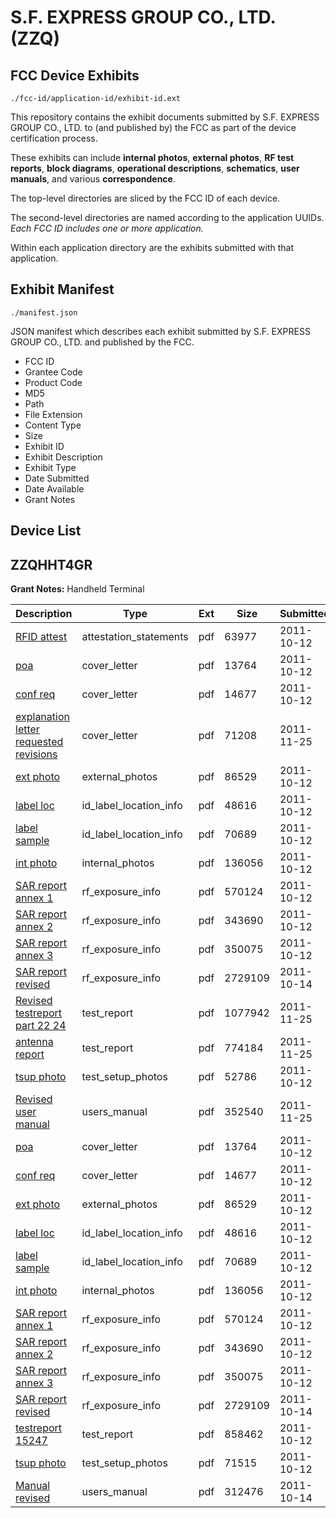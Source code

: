 # S.F. EXPRESS GROUP CO., LTD. (ZZQ)
## FCC Device Exhibits

```
./fcc-id/application-id/exhibit-id.ext
```

This repository contains the exhibit documents submitted by S.F. EXPRESS GROUP CO., LTD. to (and published by) the FCC as part of the device certification process.

These exhibits can include **internal photos**, **external photos**, **RF test reports**, **block diagrams**, **operational descriptions**, **schematics**, **user manuals**, and various **correspondence**.

The top-level directories are sliced by the FCC ID of each device.

The second-level directories are named according to the application UUIDs. *Each FCC ID includes one or more application.*

Within each application directory are the exhibits submitted with that application. 

## Exhibit Manifest

```
./manifest.json
```

JSON manifest which describes each exhibit submitted by S.F. EXPRESS GROUP CO., LTD. and published by the FCC.

- FCC ID
- Grantee Code
- Product Code
- MD5
- Path
- File Extension
- Content Type
- Size
- Exhibit ID
- Exhibit Description
- Exhibit Type
- Date Submitted
- Date Available
- Grant Notes

## Device List
## ZZQHHT4GR
**Grant Notes:** Handheld Terminal

| Description | Type | Ext | Size | Submitted | Available |
| ----------- | ---- | --- | ---- | --------- | --------- |
| [RFID attest](ZZQHHT4GR/3e7d2275229534584714892797a4574e/1558820.pdf) | attestation_statements | pdf | 63977 | 2011-10-12 | 2011-10-14 |
| [poa](ZZQHHT4GR/3e7d2275229534584714892797a4574e/1558821.pdf) | cover_letter | pdf | 13764 | 2011-10-12 | 2011-10-14 |
| [conf req](ZZQHHT4GR/3e7d2275229534584714892797a4574e/1558822.pdf) | cover_letter | pdf | 14677 | 2011-10-12 | 2011-10-14 |
| [explanation letter requested revisions](ZZQHHT4GR/3e7d2275229534584714892797a4574e/1588191.pdf) | cover_letter | pdf | 71208 | 2011-11-25 | 2011-10-14 |
| [ext photo](ZZQHHT4GR/3e7d2275229534584714892797a4574e/1558823.pdf) | external_photos | pdf | 86529 | 2011-10-12 | 2011-10-14 |
| [label loc](ZZQHHT4GR/3e7d2275229534584714892797a4574e/1558825.pdf) | id_label_location_info | pdf | 48616 | 2011-10-12 | 2011-10-14 |
| [label sample](ZZQHHT4GR/3e7d2275229534584714892797a4574e/1558826.pdf) | id_label_location_info | pdf | 70689 | 2011-10-12 | 2011-10-14 |
| [int photo](ZZQHHT4GR/3e7d2275229534584714892797a4574e/1558824.pdf) | internal_photos | pdf | 136056 | 2011-10-12 | 2011-10-14 |
| [SAR report annex 1](ZZQHHT4GR/3e7d2275229534584714892797a4574e/1351266.pdf) | rf_exposure_info | pdf | 570124 | 2011-10-12 | 2011-10-14 |
| [SAR report annex 2](ZZQHHT4GR/3e7d2275229534584714892797a4574e/1351267.pdf) | rf_exposure_info | pdf | 343690 | 2011-10-12 | 2011-10-14 |
| [SAR report annex 3](ZZQHHT4GR/3e7d2275229534584714892797a4574e/1351268.pdf) | rf_exposure_info | pdf | 350075 | 2011-10-12 | 2011-10-14 |
| [SAR report revised](ZZQHHT4GR/3e7d2275229534584714892797a4574e/1560297.pdf) | rf_exposure_info | pdf | 2729109 | 2011-10-14 | 2011-10-14 |
| [Revised testreport part 22 24](ZZQHHT4GR/3e7d2275229534584714892797a4574e/1588192.pdf) | test_report | pdf | 1077942 | 2011-11-25 | 2011-10-14 |
| [antenna report](ZZQHHT4GR/3e7d2275229534584714892797a4574e/1588193.pdf) | test_report | pdf | 774184 | 2011-11-25 | 2011-10-14 |
| [tsup photo](ZZQHHT4GR/3e7d2275229534584714892797a4574e/1558833.pdf) | test_setup_photos | pdf | 52786 | 2011-10-12 | 2011-10-14 |
| [Revised user manual](ZZQHHT4GR/3e7d2275229534584714892797a4574e/1588194.pdf) | users_manual | pdf | 352540 | 2011-11-25 | 2011-10-14 |
| [poa](ZZQHHT4GR/537d9e4db83e67274b9319fa34736140/1558821.pdf) | cover_letter | pdf | 13764 | 2011-10-12 | 2011-10-14 |
| [conf req](ZZQHHT4GR/537d9e4db83e67274b9319fa34736140/1558822.pdf) | cover_letter | pdf | 14677 | 2011-10-12 | 2011-10-14 |
| [ext photo](ZZQHHT4GR/537d9e4db83e67274b9319fa34736140/1558823.pdf) | external_photos | pdf | 86529 | 2011-10-12 | 2011-10-14 |
| [label loc](ZZQHHT4GR/537d9e4db83e67274b9319fa34736140/1558825.pdf) | id_label_location_info | pdf | 48616 | 2011-10-12 | 2011-10-14 |
| [label sample](ZZQHHT4GR/537d9e4db83e67274b9319fa34736140/1558826.pdf) | id_label_location_info | pdf | 70689 | 2011-10-12 | 2011-10-14 |
| [int photo](ZZQHHT4GR/537d9e4db83e67274b9319fa34736140/1558824.pdf) | internal_photos | pdf | 136056 | 2011-10-12 | 2011-10-14 |
| [SAR report annex 1](ZZQHHT4GR/537d9e4db83e67274b9319fa34736140/1351266.pdf) | rf_exposure_info | pdf | 570124 | 2011-10-12 | 2011-10-14 |
| [SAR report annex 2](ZZQHHT4GR/537d9e4db83e67274b9319fa34736140/1351267.pdf) | rf_exposure_info | pdf | 343690 | 2011-10-12 | 2011-10-14 |
| [SAR report annex 3](ZZQHHT4GR/537d9e4db83e67274b9319fa34736140/1351268.pdf) | rf_exposure_info | pdf | 350075 | 2011-10-12 | 2011-10-14 |
| [SAR report revised](ZZQHHT4GR/537d9e4db83e67274b9319fa34736140/1560297.pdf) | rf_exposure_info | pdf | 2729109 | 2011-10-14 | 2011-10-14 |
| [testreport 15247](ZZQHHT4GR/537d9e4db83e67274b9319fa34736140/1558854.pdf) | test_report | pdf | 858462 | 2011-10-12 | 2011-10-14 |
| [tsup photo](ZZQHHT4GR/537d9e4db83e67274b9319fa34736140/1558855.pdf) | test_setup_photos | pdf | 71515 | 2011-10-12 | 2011-10-14 |
| [Manual revised](ZZQHHT4GR/537d9e4db83e67274b9319fa34736140/1560298.pdf) | users_manual | pdf | 312476 | 2011-10-14 | 2011-10-14 |
